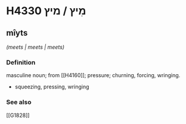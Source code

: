 # H4330 מִיץ / מיץ

## mîyts

_(meets | meets | meets)_

### Definition

masculine noun; from [[H4160]]; pressure; churning, forcing, wringing.

- squeezing, pressing, wringing
### See also

[[G1828]]

